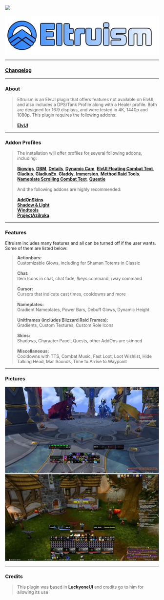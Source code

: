 ### [![](https://img.shields.io/badge/Eltruism-Join-steelblue.svg?longCache=true?style=flat-square&logo=discord)](https://discord.gg/cXfA56gmYW)
<p align="center"> <img src="https://github.com/eltreum0/eltreum0.github.io/raw/main/logohq.png"/></p>

___
### [Changelog](https://github.com/eltreum0/eltruism/blob/main/Changelog.md)
___
### About
> Eltruism is an ElvUI plugin that offers features not available on ElvUI, and also includes a DPS/Tank Profile along with a Healer profile. Both are designed for 16:9 displays, and were tested in 4K, 1440p and 1080p. This plugin requires the following addons:\
\
**[ElvUI](https://www.tukui.org/download.php/ui=elvui)**
___
### Addon Profiles
> The installation will offer profiles for several following addons, including:\
 \
**[Bigwigs](https://www.curseforge.com/wow/addons/big-wigs)**, **[DBM](https://www.curseforge.com/wow/addons/deadly-boss-mods)**, **[Details](https://www.curseforge.com/wow/addons/details)**, **[Dynamic Cam](https://www.curseforge.com/wow/addons/dynamiccam)**, **[ElvUI Floating Combat Text](https://www.tukui.org/addons.php?id=137)**, **[Gladius](https://www.curseforge.com/wow/addons/gladius-v3)**, **[GladiusEx](https://www.curseforge.com/wow/addons/gladiusex)**, **[Gladdy](https://www.curseforge.com/wow/addons/gladdy-tbc)**, **[Immersion](https://www.curseforge.com/wow/addons/immersion)**, **[Method Raid Tools](https://www.curseforge.com/wow/addons/method-raid-tools)**, **[Nameplate Scrolling Combat Text](https://www.curseforge.com/wow/addons/nameplate-scrolling-combat-text)**, **[Questie](https://www.curseforge.com/wow/addons/questie)**\
 \
> And the following addons are highly recommended:\
 \
**[AddOnSkins](https://www.curseforge.com/wow/addons/addonskins)**\
**[Shadow & Light](https://www.tukui.org/addons.php?id=38)**\
**[Windtools](https://www.curseforge.com/wow/addons/elvui-windtools)**\
**[ProjectAzilroka](https://www.curseforge.com/wow/addons/projectazilroka)**
___
### Features
Eltruism includes many features and all can be turned off if the user wants. Some of them are listed below:

>**Actionbars:**\
Customizable Glows, including for Shaman Totems in Classic\
\
>**Chat:**\
Item Icons in chat, chat fade, !keys command, /way command\
\
>**Cursor:**\
Cursors that indicate cast times, cooldowns and more\
\
>**Nameplates:**\
Gradient Nameplates, Power Bars, Debuff Glows, Dynamic Height\
\
>**Unitframes (includes Blizzard Raid Frames):**\
Gradients, Custom Textures, Custom Role Icons\
\
>**Skins:**\
Shadows, Character Panel, Quests, other AddOns are skinned\
\
>**Miscellaneous:**\
Cooldowns with TTS, Combat Music, Fast Loot, Loot Wishlist, Hide Talking Head, Mail Sounds, Time to Arrive to Waypoint
___
### Pictures
[![](https://github.com/eltreum0/eltreum0.github.io/raw/main/Preview1.webp)](https://github.com/eltreum0/eltreum0.github.io/raw/main/Preview1.webp)
\
[![](https://github.com/eltreum0/eltreum0.github.io/raw/main/Preview2.webp)](https://github.com/eltreum0/eltreum0.github.io/raw/main/Preview2.webp)
___
### Credits
> This plugin was based in **[LuckyoneUI](httpswww.tukui.orgaddons.php?id=154)** and credits go to him for allowing its use
